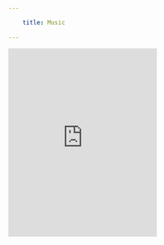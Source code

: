 ```yaml
---

    title: Music
    
---
```



<iframe src="https://embed.spotify.com/?uri=spotify%3Auser%3A1232594765%3Aplaylist%3A7wOzpFfQfop8a3u0VzltgW&theme=white&view=coverart" width="300" height="380" frameborder="0" allowtransparency="true"></iframe>

<!-- 
  Figure it out: spotify:track:3MjrueDQKVr6xDDseZwhEd
  Street Joy- White Denim: spotify:track:1TUNxOdUGKcNxg6MXJeJLH
  Denim Boy- Caroline Smith: spotify:track:00GoaUxwkx1OyHv9C5dfrl
  Lucy in the Sky with Diamonds- The Beatles: spotify:track:6Ygru92MEB7LJ4WReKh245
  Lana Del Rey - Blue Jeans (RAC Remix  - more upbeat): spotify:track:1lOkDDxcJcqKLj0b8qfUkG
-->
